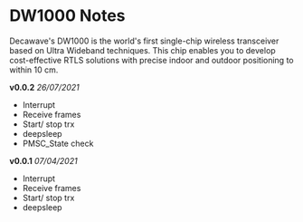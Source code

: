 # DW1000 Notes
Decawave's DW1000 is the world's first single-chip wireless transceiver based on Ultra Wideband techniques. 
This chip enables you to develop cost-effective RTLS solutions with precise indoor and outdoor positioning to within 10 cm.


**v0.0.2** *26/07/2021*
 - Interrupt
 - Receive frames
 - Start/ stop trx
 - deepsleep
 - PMSC_State check

**v0.0.1** *07/04/2021*
 - Interrupt
 - Receive frames
 - Start/ stop trx
 - deepsleep



